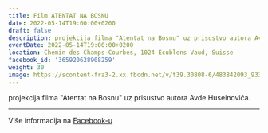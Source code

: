 ```yaml
---
title: Film ATENTAT NA BOSNU
date: 2022-05-14T19:00:00+0200
draft: false
description: projekcija filma "Atentat na Bosnu" uz prisustvo autora Avde Huseinovića.
eventDate: 2022-05-14T19:00:00+0200
location: Chemin des Champs-Courbes, 1024 Ecublens Vaud, Suisse
facebook_id: '365920628908259'
weight: 30
image: https://scontent-fra3-2.xx.fbcdn.net/v/t39.30808-6/483842093_9330013443761058_8599832410174975788_n.jpg?_nc_cat=104&ccb=1-7&_nc_sid=9e60e4&_nc_eui2=AeEC0Xmykjlv_ETi-pq_UxA4U3X6S-EwxWtTdfpL4TDFa4ltSy1b-b1Zurdu5EE7TRfEIRV1HSCWkEWKeNtTiliB&_nc_ohc=ONfdNry3yA8Q7kNvwGtNemB&_nc_oc=AdlStpuKovDxtlHUpJi1BY18789bFM9WnTA4YoV6LwWZkz8LeAZdUWGNkmN6Mxl7P9A&_nc_zt=23&_nc_ht=scontent-fra3-2.xx&edm=ABTKTjYEAAAA&_nc_gid=FaZe0IOjiJNNHV9Id45ROg&oh=00_AfJvDCs6mM86X-TCriEi05l__sCIOXLnk2ZQ6hcpgw0IaA&oe=681F4253
---
```


projekcija filma "Atentat na Bosnu" uz prisustvo autora Avde Huseinovića.

---

Više informacija na [Facebook-u](https://facebook.com/events/365920628908259)